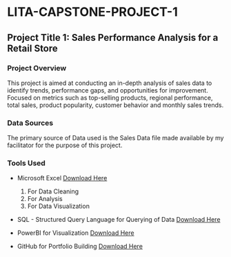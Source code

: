 # LITA-CAPSTONE-PROJECT-1

## Project Title 1: Sales Performance Analysis for a Retail Store

### Project Overview
This project is aimed at conducting an in-depth analysis of sales data to identify trends, performance gaps, and opportunities for improvement. Focused on metrics such as top-selling products, regional performance, total sales, product popularity, customer behavior and monthly sales trends.

### Data Sources
The primary source of Data used is the Sales Data file made available by my facilitator for the purpose of this project.

### Tools Used
- Microsoft Excel [Download Here](https://www.microsoft.com)
   1. For Data Cleaning
   2. For Analysis
   3. For Data Visualization
      
- SQL - Structured Query Language for Querying of Data [Download Here](https://www.microsoft.com/en-us/sql-server/sql-server-downloads)
- PowerBI for Visualization [Download Here](https://www.microsoft.com/en-us/power-platform/products/power-bi/downloads)
- GitHub for Portfolio Building [Download Here](https://github.com)
